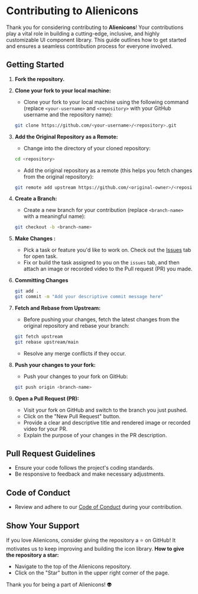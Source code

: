 # Contributing to Alienicons

Thank you for considering contributing to **Alienicons**! Your contributions play a vital role in building a cutting-edge, inclusive, and highly customizable UI component library. This guide outlines how to get started and ensures a seamless contribution process for everyone involved.

## Getting Started

1. **Fork the repository.**
2. **Clone your fork to your local machine:**

   - Clone your fork to your local machine using the following command (replace `<your-username>` and `<repository>`
     with your GitHub username and the repository name):

   ```bash
   git clone https://github.com/<your-username>/<repository>.git
   ```

3. **Add the Original Repository as a Remote:**

   - Change into the directory of your cloned repository:

   ```bash
   cd <repository>
   ```

   - Add the original repository as a remote (this helps you fetch changes from the original repository):

   ```bash
   git remote add upstream https://github.com/<original-owner>/<repository>.git
   ```

4. **Create a Branch:**

   - Create a new branch for your contribution (replace `<branch-name>` with a meaningful name):

   ```bash
   git checkout -b <branch-name>
   ```

5. **Make Changes :**
   - Pick a task or feature you'd like to work on. Check out the [Issues](https://github.com/AlienUI-Org/Alien-Icons/issues) tab for open task.
   - Fix or build the task assigned to you on the `issues` tab, and then attach an image or recorded video to the Pull request (PR) you made.
6. **Committing Changes**

   ```bash
   git add .
   git commit -m "Add your descriptive commit message here"
   ```

7. **Fetch and Rebase from Upstream:**

   - Before pushing your changes, fetch the latest changes from the original repository and rebase your branch:

   ```bash
   git fetch upstream
   git rebase upstream/main
   ```

   - Resolve any merge conflicts if they occur.

8. **Push your changes to your fork:**

   - Push your changes to your fork on GitHub:

   ```bash
   git push origin <branch-name>
   ```

9. **Open a Pull Request (PR):**
   - Visit your fork on GitHub and switch to the branch you just pushed.
   - Click on the "New Pull Request" button.
   - Provide a clear and descriptive title and rendered image or recorded video for your PR.
   - Explain the purpose of your changes in the PR description.

## Pull Request Guidelines

- Ensure your code follows the project's coding standards.
- Be responsive to feedback and make necessary adjustments.

## Code of Conduct

- Review and adhere to our [Code of Conduct](https://github.com/AlienUI-Org/Alien-Icons/blob/main/CODE%20OF%20CONDUCT.md) during your contribution.

## Show Your Support

If you love Alienicons, consider giving the repository a ⭐ on GitHub! It motivates us to keep improving and building the icon library.
**How to give the repository a star:**

- Navigate to the top of the Alienicons repository.
- Click on the "Star" button in the upper right corner of the page.

Thank you for being a part of Alienicons! 👽
